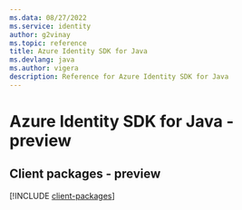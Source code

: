 ```yaml
---
ms.data: 08/27/2022
ms.service: identity
author: g2vinay
ms.topic: reference
title: Azure Identity SDK for Java
ms.devlang: java
ms.author: vigera
description: Reference for Azure Identity SDK for Java
---
```

# Azure Identity SDK for Java - preview

## Client packages - preview
[!INCLUDE [client-packages](identity-client-index.md)]